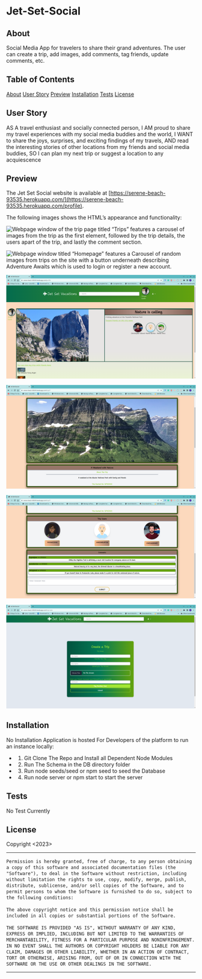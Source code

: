 # Jet-Set-Social

## About
Social Media App for travelers to share their grand adventures. The user can create a trip, add images, add comments, tag friends, update comments, etc.

## Table of Contents
  
  [About](#about)
  [User Story](#user-story)
  [Preview](#preview)
  [Installation](#installation)
  [Tests](#tests)
  [License](#license)

## User Story

AS A travel enthusiast and socially connected person,
I AM proud to share my travel experiences with my social media buddies and the world,
I WANT to share the joys, surprises, and exciting findings of my travels, 
AND read the interesting stories of other locations from my friends and social media buddies,
SO I can plan my next trip or suggest a location to any acquiescence

## Preview

The Jet Set Social website is available at [https://serene-beach-93535.herokuapp.com/](https://serene-beach-93535.herokuapp.com/profile).

The following images shows the HTML’s appearance and functionality:

![Webpage window of the trip page titled “Trips” features a carousel of images from the trip as the first element, followed by the trip details, the users apart of the trip, and lastly the comment section.](public/Images/Jet-Set-Vacations.png)

![Webpage window titled “Homepage” features a Carousel of random images from trips on the site with a button underneath describing Adventure Awaits which is used to login or register a new account.](public/Images/Jet-Set-Vacations-Home.png)

![The Profile page of any user](public/Images/Profile_page.png) 

![The top-half of a trip page showing all trip participants](public/Images/Trip_page.png) 

![The bottom-half of the trip page showing comments about the trip.](public/Images/Comments.png) 

![The trip creation page](public/Images/Create_Trip.png) 

  
## Installation
  No Installation Application is hosted
  For Developers of the platform to run an instance locally:
  - 1) Git Clone The Repo and Install all Dependent Node Modules
  - 2) Run The Schema in the DB directory folder
  - 3) Run node seeds/seed or npm seed to seed the Database
  - 4) Run node server or npm start to start the server

## Tests
  No Test Currently

## License
  Copyright <2023> <COPYRIGHT Jet-Set-Studios>

---
    Permission is hereby granted, free of charge, to any person obtaining a copy of this software and associated documentation files (the "Software"), to deal in the Software without restriction, including without limitation the rights to use, copy, modify, merge, publish, distribute, sublicense, and/or sell copies of the Software, and to permit persons to whom the Software is furnished to do so, subject to the following conditions:

    The above copyright notice and this permission notice shall be included in all copies or substantial portions of the Software.

    THE SOFTWARE IS PROVIDED "AS IS", WITHOUT WARRANTY OF ANY KIND, EXPRESS OR IMPLIED, INCLUDING BUT NOT LIMITED TO THE WARRANTIES OF MERCHANTABILITY, FITNESS FOR A PARTICULAR PURPOSE AND NONINFRINGEMENT. IN NO EVENT SHALL THE AUTHORS OR COPYRIGHT HOLDERS BE LIABLE FOR ANY CLAIM, DAMAGES OR OTHER LIABILITY, WHETHER IN AN ACTION OF CONTRACT, TORT OR OTHERWISE, ARISING FROM, OUT OF OR IN CONNECTION WITH THE SOFTWARE OR THE USE OR OTHER DEALINGS IN THE SOFTWARE.
---